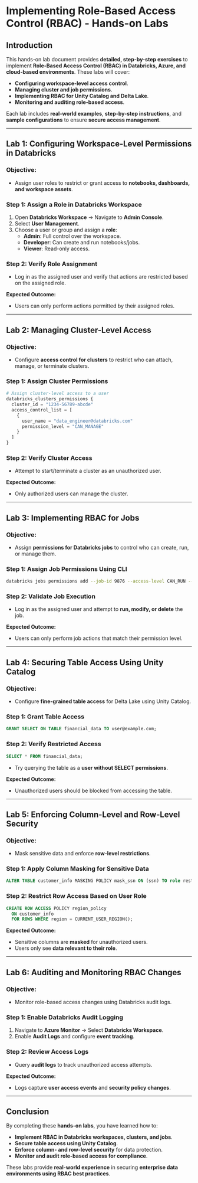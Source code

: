 # **Implementing Role-Based Access Control (RBAC) - Hands-on Labs**

## **Introduction**
This hands-on lab document provides **detailed, step-by-step exercises** to implement **Role-Based Access Control (RBAC) in Databricks, Azure, and cloud-based environments**. These labs will cover:
- **Configuring workspace-level access control**.
- **Managing cluster and job permissions**.
- **Implementing RBAC for Unity Catalog and Delta Lake**.
- **Monitoring and auditing role-based access**.

Each lab includes **real-world examples**, **step-by-step instructions**, and **sample configurations** to ensure **secure access management**.

---

## **Lab 1: Configuring Workspace-Level Permissions in Databricks**
### **Objective:**
- Assign user roles to restrict or grant access to **notebooks, dashboards, and workspace assets**.

### **Step 1: Assign a Role in Databricks Workspace**
1. Open **Databricks Workspace** → Navigate to **Admin Console**.
2. Select **User Management**.
3. Choose a user or group and assign a **role**:
   - **Admin**: Full control over the workspace.
   - **Developer**: Can create and run notebooks/jobs.
   - **Viewer**: Read-only access.

### **Step 2: Verify Role Assignment**
- Log in as the assigned user and verify that actions are restricted based on the assigned role.

**Expected Outcome:**
- Users can only perform actions permitted by their assigned roles.

---

## **Lab 2: Managing Cluster-Level Access**
### **Objective:**
- Configure **access control for clusters** to restrict who can attach, manage, or terminate clusters.

### **Step 1: Assign Cluster Permissions**
```python
# Assign cluster-level access to a user
databricks_clusters_permissions {
  cluster_id = "1234-56789-abcde"
  access_control_list = [
    {
      user_name = "data_engineer@databricks.com"
      permission_level = "CAN_MANAGE"
    }
  ]
}
```

### **Step 2: Verify Cluster Access**
- Attempt to start/terminate a cluster as an unauthorized user.

**Expected Outcome:**
- Only authorized users can manage the cluster.

---

## **Lab 3: Implementing RBAC for Jobs**
### **Objective:**
- Assign **permissions for Databricks jobs** to control who can create, run, or manage them.

### **Step 1: Assign Job Permissions Using CLI**
```bash
databricks jobs permissions add --job-id 9876 --access-level CAN_RUN --principal user@example.com
```

### **Step 2: Validate Job Execution**
- Log in as the assigned user and attempt to **run, modify, or delete** the job.

**Expected Outcome:**
- Users can only perform job actions that match their permission level.

---

## **Lab 4: Securing Table Access Using Unity Catalog**
### **Objective:**
- Configure **fine-grained table access** for Delta Lake using Unity Catalog.

### **Step 1: Grant Table Access**
```sql
GRANT SELECT ON TABLE financial_data TO user@example.com;
```

### **Step 2: Verify Restricted Access**
```sql
SELECT * FROM financial_data;
```

- Try querying the table as a **user without SELECT permissions**.

**Expected Outcome:**
- Unauthorized users should be blocked from accessing the table.

---

## **Lab 5: Enforcing Column-Level and Row-Level Security**
### **Objective:**
- Mask sensitive data and enforce **row-level restrictions**.

### **Step 1: Apply Column Masking for Sensitive Data**
```sql
ALTER TABLE customer_info MASKING POLICY mask_ssn ON (ssn) TO role restricted_access;
```

### **Step 2: Restrict Row Access Based on User Role**
```sql
CREATE ROW ACCESS POLICY region_policy
  ON customer_info
  FOR ROWS WHERE region = CURRENT_USER_REGION();
```

**Expected Outcome:**
- Sensitive columns are **masked** for unauthorized users.
- Users only see **data relevant to their role**.

---

## **Lab 6: Auditing and Monitoring RBAC Changes**
### **Objective:**
- Monitor role-based access changes using Databricks audit logs.

### **Step 1: Enable Databricks Audit Logging**
1. Navigate to **Azure Monitor** → Select **Databricks Workspace**.
2. Enable **Audit Logs** and configure **event tracking**.

### **Step 2: Review Access Logs**
- Query **audit logs** to track unauthorized access attempts.

**Expected Outcome:**
- Logs capture **user access events** and **security policy changes**.

---

## **Conclusion**
By completing these **hands-on labs**, you have learned how to:
- **Implement RBAC in Databricks workspaces, clusters, and jobs**.
- **Secure table access using Unity Catalog**.
- **Enforce column- and row-level security** for data protection.
- **Monitor and audit role-based access for compliance**.

These labs provide **real-world experience** in securing **enterprise data environments using RBAC best practices**.

